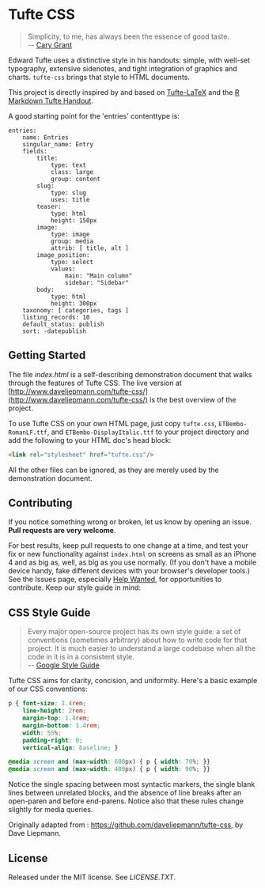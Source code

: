 Tufte CSS
=========



>Simplicity, to me, has always been the essence of good taste. <br/>
> -- [Cary Grant](http://www.gq.com/style/wear-it-now/201304/cary-grant-on-style?printable=true)

Edward Tufte uses a distinctive style in his handouts: simple, with well-set
typography, extensive sidenotes, and tight integration of graphics and
charts. `tufte-css` brings that style to HTML documents.

This project is directly inspired by and
based on [Tufte-LaTeX](https://tufte-latex.github.io/tufte-latex/) and the
[R Markdown Tufte Handout](http://rmarkdown.rstudio.com/examples/tufte-handout.pdf).

A good starting point for the 'entries' contenttype is:

```
entries:
    name: Entries
    singular_name: Entry
    fields:
        title:
            type: text
            class: large
            group: content
        slug:
            type: slug
            uses: title
        teaser:
            type: html
            height: 150px
        image:
            type: image
            group: media
            attrib: [ title, alt ]
        image_position:
            type: select
            values:
                main: "Main column"
                sidebar: "Sidebar"
        body:
            type: html
            height: 300px
    taxonomy: [ categories, tags ]
    listing_records: 10
    default_status: publish
    sort: -datepublish
```


Getting Started
-
The file *index.html* is a self-describing demonstration document that walks through
the features of Tufte CSS. The live version at
[http://www.daveliepmann.com/tufte-css/](http://www.daveliepmann.com/tufte-css/)
is the best overview of the project.

To use Tufte CSS on your own HTML page, just copy `tufte.css`,
`ETBembo-RomanLF.ttf`, and `ETBembo-DisplayItalic.ttf` to your project
directory and add the following to your HTML doc's head block:

```html
<link rel="stylesheet" href="tufte.css"/>
```

All the other files can be ignored, as they are merely used by the
demonstration document.

Contributing
-
If you notice something wrong or broken, let us know by opening an
issue. **Pull requests are very welcome**.

For best results, keep pull requests to one change at a time, and
test your fix or new functionality against `index.html` on screens as
small as an iPhone 4 and as big as, well, as big as you use
normally. (If you don't have a mobile device handy, fake different
devices with your browser's developer tools.)  See the Issues page, especially
[Help Wanted](https://github.com/daveliepmann/tufte-css/labels/help%20wanted),
for opportunities to contribute. Keep our style guide in mind:

CSS Style Guide
-
>Every major open-source project has its own style guide: a set of
>conventions (sometimes arbitrary) about how to write code for that
>project. It is much easier to understand a large codebase when all the
>code in it is in a consistent style. <br/>
> -- [Google Style Guide](https://code.google.com/p/google-styleguide/)

Tufte CSS aims for clarity, concision, and uniformity. Here's a basic
example of our CSS conventions:

```css
p { font-size: 1.4rem;
    line-height: 2rem;
    margin-top: 1.4rem;
    margin-bottom: 1.4rem;
    width: 55%;
    padding-right: 0;
    vertical-align: baseline; }

@media screen and (max-width: 600px) { p { width: 70%; }}
@media screen and (max-width: 400px) { p { width: 90%; }}
```

Notice the single spacing between most syntactic markers, the single
blank lines between unrelated blocks, and the absence of line breaks
after an open-paren and before end-parens. Notice also that these
rules change slightly for media queries.

Originally adapted from : https://github.com/daveliepmann/tufte-css, by Dave Liepmann.


License
-
Released under the MIT license. See *LICENSE.TXT*.
